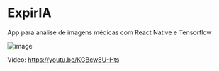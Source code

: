 # ExpirIA
App para análise de imagens médicas com React Native e Tensorflow

![image](https://user-images.githubusercontent.com/5161201/149587090-6630828e-d042-4545-962e-e6b27b97d3a7.png)

Vídeo: https://youtu.be/KGBcw8U-Hts
